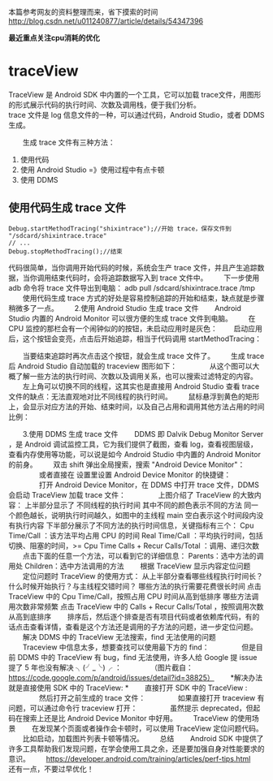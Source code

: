 本篇参考网友的资料整理而来，省下摸索的时间 http://blog.csdn.net/u011240877/article/details/54347396

**最近重点关注cpu消耗的优化**
# traceView
TraceView 是 Android SDK 中内置的一个工具，它可以加载 trace文件，用图形的形式展示代码的执行时间、次数及调用栈，便于我们分析。<br>
trace 文件是 log 信息文件的一种，可以通过代码，Android Studio，或者 DDMS 生成。<br>

　　生成 trace 文件有三种方法：<br>
1. 使用代码 <br>
2. 使用 Android Studio =》使用过程中有点卡顿<br>
3. 使用 DDMS <br>

## 使用代码生成 trace 文件
```
Debug.startMethodTracing("shixintrace");//开始 trace，保存文件到 "/sdcard/shixintrace.trace"
// ...
Debug.stopMethodTracing();//结束
```
代码很简单，当你调用开始代码的时候，系统会生产 trace 文件，并且产生追踪数据，当你调用结束代码时，会将追踪数据写入到 trace 文件中。
　　下一步使用 adb 命令将 trace 文件导出到电脑：
adb pull /sdcard/shixintrace.trace /tmp
　　使用代码生成 trace 方式的好处是容易控制追踪的开始和结束，缺点就是步骤稍微多了一点。
　　2.使用 Android Studio 生成 trace 文件
　　Android Studio 内置的 Android Monitor 可以很方便的生成 trace 文件到电脑。
　　在 CPU 监控的那栏会有一个闹钟似的的按钮，未启动应用时是灰色：
　　启动应用后，这个按钮会变亮，点击后开始追踪，相当于代码调用 startMethodTracing：

　　当要结束追踪时再次点击这个按钮，就会生成 trace 文件了。
　　生成 trace 后 Android Studio 自动加载的 traceview 图形如下：
　　
　　从这个图可以大概了解一些方法的执行时间、次数以及调用关系，也可以搜索过滤特定的内容。
　　左上角可以切换不同的线程，这其实也是直接用 Android Studio 查看 trace 文件的缺点：无法直观地对比不同线程的执行时间。
　　鼠标悬浮到黄色的矩形上，会显示对应方法的开始、结束时间，以及自己占用和调用其他方法占用的时间比例：

　　3.使用 DDMS 生成 trace 文件
　　DDMS 即 Dalvik Debug Monitor Server ，是 Android 调试监控工具，它为我们提供了截图，查看 log，查看视图层级，查看内存使用等功能，可以说是如今 Android Studio 中内置的 Android Monitor 的前身。
　　双击 shift 弹出全局搜索，搜索 "Android Device Monitor"：
　　
　　或者直接在 设置里设置 Android Device Monitor 的快捷键：
　　
　　打开 Android Device Monitor，在 DDMS 中打开 trace 文件，DDMS 会启动 TraceView 加载 trace 文件：
　　
　　上图介绍了 TraceView 的大致内容：
上半部分显示了 不同线程的执行时间
其中不同的颜色表示不同的方法
同一个颜色越长，说明执行时间越久，如图中的主线程 main
空白表示这个时间段内没有执行内容
下半部分展示了不同方法的执行时间信息，关键指标有三个：
Cpu Time/Call ：该方法平均占用 CPU 的时间
Real Time/Call ：平均执行时间，包括切换、阻塞的时间，>= Cpu Time
Calls + Recur Calls/Total ：调用、递归次数
　　点击下面的任意一个方法，可以看到它的详细信息：
Parents：选中方法的调用处
Children：选中方法调用的方法
　　根据 TraceView 显示内容定位问题
　　定位问题时 TraceView 的使用方式：
从上半部分查看哪些线程执行时间长？什么时候开始执行？与主线程交错时间？
哪些方法的执行需要花费很长时间
点击 TraceView 中的 Cpu Time/Call，按照占用 CPU 时间从高到低排序
哪些方法调用次数非常频繁
点击 TraceView 中的 Calls + Recur Calls/Total ，按照调用次数从高到底排序
　　排序后，然后逐个排查是否有项目代码或者依赖库代码，有的话点击查看详情，查看是这个方法还是调用的子方法的问题，进一步定位问题。
　　解决 DDMS 中的 TraceView 无法搜索，find 无法使用的问题
　　Traceview 中信息太多，想要查找可以使用最下方的 find：
　　
　　但是目前 DDMS 中的 TraceView 有 bug，find 无法使用，许多人给 Google 提 issue 提了 5 年也没有解决 ╮(╯_╰)╭ ：
　　
　　（图片截自：https://code.google.com/p/android/issues/detail?id=38825）
　　*解决办法就是直接使用 SDK 中的 TraceView: *
　　直接打开 SDK 中的 TraceView :
　　
　　然后打开之前生成的 trace 文件：
　　
　　如果直接打开 traceview 有问题，可以通过命令行 traceview 打开：
　　
　　虽然提示 deprecated，但起码在搜索上还是比 Android Device Monitor 中好用。
　　TraceView 的使用场景
　　在发现某个页面或者操作会卡顿时，可以使用 TraceView 定位问题代码。
　　比如启动，加载图片列表卡顿等情况。
　　总结
　　Android SDK 中提供了许多工具帮助我们发现问题，在学会使用工具之余，还是要加强自身对性能要求的意识。
　　https://developer.android.com/training/articles/perf-tips.html
　　还有一点，不要过早优化！
